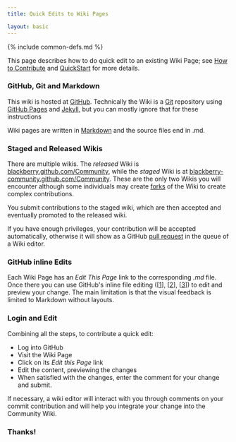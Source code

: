 ```yaml
---
title: Quick Edits to Wiki Pages

layout: basic
---
```

{% include common-defs.md %}

This page describes how to do quick edit to an existing Wiki Page;
see
[How to Contribute](Contribute.html) and [QuickStart](QuickStart.html)
for more details.

### GitHub, Git and Markdown

This wiki is hosted at [GitHub](http://en.wikipedia.org/wiki/GitHub).
Technically the Wiki is a [Git][1] repository
using [GitHub Pages](http://help.github.com/pages/) and
[Jekyll](http://github.com/mojombo/jekyll/),
but you can mostly ignore that for these instructions

[1]: <http://en.wikipedia.org/wiki/Git_(software)>

Wiki pages are written in
[Markdown](http://daringfireball.net/projects/markdown/) and the source files end in .md.

### Staged and Released Wikis

There are multiple wikis.  The _released_ Wiki is
[blackberry.github.com/Community][2], while the _staged_ Wiki is at
[blackberry-community.github.com/Community][3].
These are the only two Wikis you will encounter although
some individuals may create [forks](http://help.github.com/fork-a-repo/)
of the Wiki to create complex contributions.

[2]: <http://blackberry.github.com/Community/index.html>
[3]: <http://blackberry-community.github.com/Community/index.html>

You submit contributions to the staged wiki, which are
then accepted and eventually promoted to the released wiki.

If you have enough privileges, your contribution will be accepted automatically, otherwise it
will show as a GitHub [pull request](http://help.github.com/send-pull-requests/)
in the queue of a Wiki editor.

### GitHub inline Edits

Each Wiki Page has an _Edit This Page_ link to the corresponding _.md_ file.
Once there you can use GitHub's inline file editing (\[[1]\], \[[2]\], \[[3]\])
to edit and preview your change.
The main limitation is that the visual feedback is limited to Markdown without layouts.

[1]: <https://github.com/blog/143-inline-file-editing> "Inline File Editing"
[2]: <https://github.com/blog/844-forking-with-the-edit-button> "Forking with the Edit Button"
[3]: <https://github.com/blog/905-edit-like-an-ace> "Edit Like an Ace"

### Login and Edit

Combining all the steps, to contribute a quick edit:

* Log into GitHub
* Visit the Wiki Page
* Click on its _Edit this Page_ link
* Edit the content, previewing the changes
* When satisfied with the changes, enter the comment for your change and submit.

If necessary, a wiki editor will interact with you through comments on your commit contribution and
will help you integrate your change into the Community Wiki.

### Thanks!
